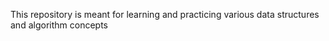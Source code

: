 This repository is meant for learning and practicing various data structures and algorithm concepts
